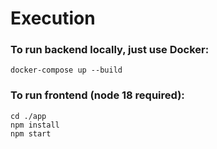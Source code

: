 # Execution

### To run backend locally, just use Docker:

`docker-compose up --build`

### To run frontend (node 18 required):

```
cd ./app
npm install
npm start
```
